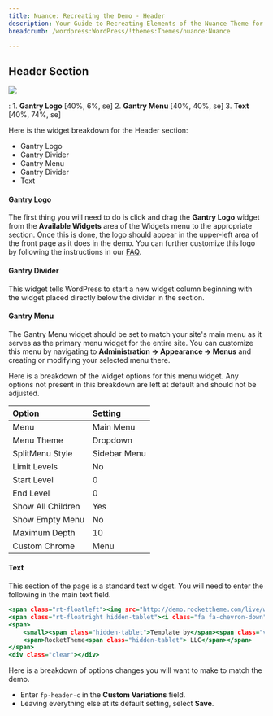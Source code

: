 ```yaml
---
title: Nuance: Recreating the Demo - Header
description: Your Guide to Recreating Elements of the Nuance Theme for WordPress
breadcrumb: /wordpress:WordPress/!themes:Themes/nuance:Nuance

---
```


Header Section
-----

![][demo]

:   1. **Gantry Logo** [40%, 6%, se]
    2. **Gantry Menu** [40%, 40%, se]
    3. **Text** [40%, 74%, se]

Here is the widget breakdown for the Header section:

* Gantry Logo
* Gantry Divider
* Gantry Menu
* Gantry Divider
* Text

#### Gantry Logo

The first thing you will need to do is click and drag the **Gantry Logo** widget from the **Available Widgets** area of the Widgets menu to the appropriate section. Once this is done, the logo should appear in the upper-left area of the front page as it does in the demo. You can further customize this logo by following the instructions in our [FAQ][faq].

#### Gantry Divider

This widget tells WordPress to start a new widget column beginning with the widget placed directly below the divider in the section.

#### Gantry Menu

The Gantry Menu widget should be set to match your site's main menu as it serves as the primary menu widget for the entire site. You can customize this menu by navigating to **Administration -> Appearance -> Menus** and creating or modifying your selected menu there.

Here is a breakdown of the widget options for this menu widget. Any options not present in this breakdown are left at default and should not be adjusted.

| Option            | Setting      |  
| :---------------- | :----------- |  
| Menu              | Main Menu    |  
| Menu Theme        | Dropdown     |  
| SplitMenu Style   | Sidebar Menu |  
| Limit Levels      | No           |  
| Start Level       | 0            |  
| End Level         | 0            |  
| Show All Children | Yes          |  
| Show Empty Menu   | No           |  
| Maximum Depth     | 10           |  
| Custom Chrome     | Menu         |  

#### Text

This section of the page is a standard text widget. You will need to enter the following in the main text field.

~~~ .html
<span class="rt-floatleft"><img src="http://demo.rockettheme.com/live/wordpress/nuance/wp-content/rockettheme/rt_nuance_wp/home/fp-header/img-01.jpg" alt="image"></span>
<span class="rt-floatright hidden-tablet"><i class="fa fa-chevron-down"></i></span>
<span>
    <small><span class="hidden-tablet">Template by</span><span class="visible-tablet">By</span></small><br />
    <span>RocketTheme<span class="hidden-tablet"> LLC</span></span>
</span> 
<div class="clear"></div>
~~~

Here is a breakdown of options changes you will want to make to match the demo.

* Enter `fp-header-c` in the **Custom Variations** field.
* Leaving everything else at its default setting, select **Save**.

[demo]: assets/demo_2.jpeg
[faq]: faq.md
